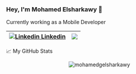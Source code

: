 ### Hey, I'm Mohamed Elsharkawy  :clap:

Currently working as a Mobile Developer

| [![Linkedin](https://i.stack.imgur.com/gVE0j.png) Linkedin](https://www.linkedin.com/mohamedgelsharkawy) | ![](https://visitor-badge.glitch.me/badge?page_id=mohamedgelsharkawy.mohamedgelsharkawy)
|:--:|:--:|


📈 My GitHub Stats

<p align="center"> <img src="https://github-readme-stats.vercel.app/api?username=mohamedgelsharkawy&show_icons=true&title_color=fff&icon_color=79ff97&text_color=9f9f9f&bg_color=151515&include_all_commits=true" alt="mohamedgelsharkawy" />
